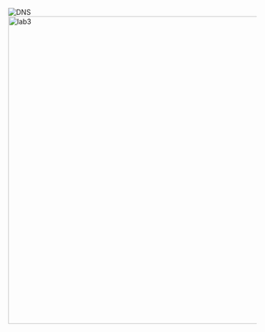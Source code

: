 ![DNS](https://github.com/user-attachments/assets/b1f6ee08-5251-406c-9d3b-d94d7e668b1d)
<img width="624" alt="lab3" src="https://github.com/user-attachments/assets/43001c5b-e842-4340-befb-c2575df3da15">
